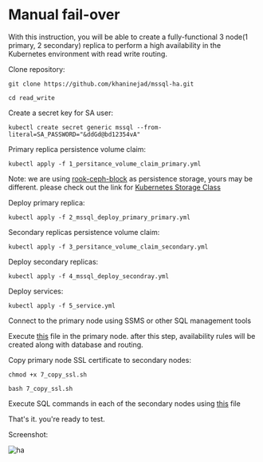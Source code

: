
# Manual fail-over

With this instruction, you will be able to create a fully-functional 3 node(1 primary, 2 secondary) replica to perform a high availability in the Kubernetes environment with read write routing.

Clone repository:

```git clone https://github.com/khaninejad/mssql-ha.git ```

``` cd read_write ```

Create a secret key for SA user:

``` kubectl create secret generic mssql --from-literal=SA_PASSWORD="&ddGd@bd12354vA" ```

Primary replica persistence volume claim:

``` kubectl apply -f 1_persitance_volume_claim_primary.yml ```

Note: we are using [rook-ceph-block](https://github.com/rook/rook/blob/master/Documentation/ceph-block.md) as persistence storage, yours may be different. please check out the link for [Kubernetes Storage Class](https://kubernetes.io/docs/concepts/storage/storage-classes/)


Deploy primary replica:

``` kubectl apply -f 2_mssql_deploy_primary_primary.yml ```

Secondary replicas persistence volume claim:

``` kubectl apply -f 3_persitance_volume_claim_secondary.yml ```

Deploy secondary replicas:

``` kubectl apply -f 4_mssql_deploy_secondray.yml ```

Deploy services:

``` kubectl apply -f 5_service.yml ```

Connect to the primary node using SSMS or other SQL  management tools

Execute [this](https://github.com/khaninejad/mssql-ha/blob/main/read_write/6_sql_primary.sql) file in the primary node. after this step, availability rules will be created along with database and routing.

Copy primary node SSL certificate to secondary nodes:

``` chmod +x 7_copy_ssl.sh  ```

``` bash 7_copy_ssl.sh  ```

Execute SQL  commands in each of the secondary nodes using [this](https://github.com/khaninejad/mssql-ha/blob/main/read_write/8_sql_secondary.sql) file

That's it. you're ready to test.

Screenshot:

![ha ](screenshot.PNG?raw=true)
